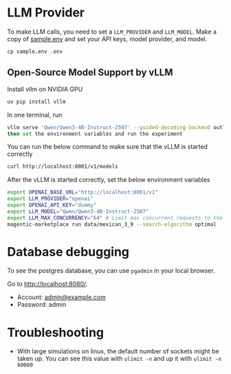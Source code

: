 # LLM Provider
To make LLM calls, you need to set a `LLM_PROVIDER` and `LLM_MODEL`. Make a copy of [sample.env](./sample.env) and set your API keys, model provider, and model.

```
cp sample.env .env
```

## Open-Source Model Support by vLLM

Install vllm on NVIDIA GPU
```bash
uv pip install vllm
```

In one terminal, run
```bash
vllm serve 'Qwen/Qwen3-4B-Instruct-2507' --guided-decoding-backend outlines --tensor-parallel-size 1 --port 8001
then set the environment variables and run the experiment
```

You can run the below command to make sure that the vLLM is started correctly
```bash
curl http://localhost:8001/v1/models
```

After the vLLM is started correctly, set the below environment variables
```bash
export OPENAI_BASE_URL="http://localhost:8001/v1"
export LLM_PROVIDER="openai"
export OPENAI_API_KEY="dummy"
export LLM_MODEL="Qwen/Qwen3-4B-Instruct-2507"
export LLM_MAX_CONCURRENCY="64" # Limit max concurrent requests to the LLM provider.
magentic-marketplace run data/mexican_3_9 --search-algorithm optimal
```


# Database debugging
To see the postgres database, you can use `pgadmin` in your local browser. 

Go to [http://localhost:8080/](http://localhost:8080/).
- Account: admin@example.com
- Password: admin

# Troubleshooting
- With large simulations on linux, the default number of sockets might be taken up. You can see this value with `ulimit -n` and up it with `ulimit -n 60000`
